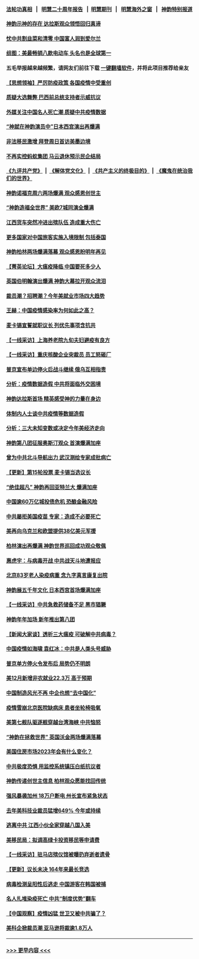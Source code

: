 #### [法轮功真相](https://github.com/gfw-breaker/truth/blob/master/README.md?t=0) &nbsp;&nbsp;|&nbsp;&nbsp; [明慧二十周年报告](https://github.com/gfw-breaker/mh-reports/blob/master/README.md?t=0) &nbsp;&nbsp;|&nbsp;&nbsp;[明慧期刊](https://github.com/gfw-breaker/mh-qikan) &nbsp;&nbsp;|&nbsp;&nbsp; [明慧海外之窗](https://github.com/gfw-breaker/mh-news/blob/master/README.md?t=0) &nbsp;&nbsp;|&nbsp;&nbsp; [神韵特别报道](https://github.com/gfw-breaker/mh-news/blob/master/shenyun.md?t=0)
#### [神韵示神的存在 达拉斯观众领悟回归真谛](../pages/nf4514/n13902789.md?t=01091843) 
#### [忧中共割韭菜和清零 中国富人润到爱尔兰](../pages/nf4514/n13902636.md?t=01091843) 
#### [组图：美最畅销八款电动车 头名也是全球第一](../pages/nf4514/n13901218.md?t=01091843) 
#### 五毛举报越来越频繁，请网友们前往下载 [一键翻墙软件](https://github.com/gfw-breaker/ssr-accounts)，并将此项目推荐给亲友
#### [【思想领袖】严厉防疫政策 各国疫情中受重创](../pages/nf4514/n13874794.md?t=01091843) 
#### [质疑大选舞弊 巴西前总统支持者示威抗议](../pages/nf4514/n13902529.md?t=01091843) 
#### [外媒关注中国名人死亡潮 质疑中共疫情数据](../pages/nf4514/n13901749.md?t=01091843) 
#### [“神就在神韵演员中”日本西宫演出再爆满](../pages/nf4514/n13902491.md?t=01091843) 
#### [非法移民激增 拜登周日首访美墨边境](../pages/nf4514/n13902437.md?t=01091843) 
#### [不再实控蚂蚁集团 马云退休预示民企结局](../pages/nf4514/n13902383.md?t=01091843) 
#### [《九评共产党》](https://github.com/begood0513/9ping.md/blob/master/README.md) &nbsp;|&nbsp; [《解体党文化》](../../../../jtdwh.md/blob/master/README.md)  &nbsp;|&nbsp; [《共产主义的终极目的》](../../../../gczydzjmd.md/blob/master/README.md) &nbsp;|&nbsp; [《魔鬼在统治我们的世界》](../../../../mgztzwmdsj.md/blob/master/README.md) 
#### [神韵诺福克周六两场爆满 观众感恩创世主](../pages/nf4514/n13902219.md?t=01091843) 
#### [“神韵造福全世界” 美欧7城同演全爆满](../pages/nf4514/n13902211.md?t=01091843) 
#### [江西货车突然冲进出殡队伍 造成重大伤亡](../pages/nf4514/n13901880.md?t=01091843) 
#### [更多国家对中国旅客实施入境限制 包括泰国](../pages/nf4514/n13901757.md?t=01091843) 
#### [神韵柏林两场爆满落幕 观众感恩盼明年再见](../pages/nf4514/n13901930.md?t=01091843) 
#### [【菁英论坛】大瘟疫降临 中国要死多少人](../pages/nf4514/n13901823.md?t=01091843) 
#### [英国伯明翰演出爆满 神韵大幕拉开观众流泪](../pages/nf4514/n13901904.md?t=01091843) 
#### [裁员潮？招聘潮？今年美就业市场四大趋势](../pages/nf4514/n13901713.md?t=01091843) 
#### [王赫：中国疫情感染率为何如此之高？](../pages/nf4514/n13901139.md?t=01091843) 
#### [麦卡锡宣誓就职议长 列优先事项含抗共](../pages/nf4514/n13901685.md?t=01091843) 
#### [【一线采访】上海养老院九旬夫妇避疫有良方](../pages/nf4514/n13901282.md?t=01091843) 
#### [【一线采访】重庆核酸企业突裁员 员工怒砸厂](../pages/nf4514/n13901673.md?t=01091843) 
#### [普京宣布单边停火后战斗继续 俄乌互相指责](../pages/nf4514/n13901618.md?t=01091843) 
#### [分析：疫情数据造假 中共将面临外交困境](../pages/nf4514/n13899535.md?t=01091843) 
#### [神韵达拉斯首场 精英感受神的力量在身边](../pages/nf4514/n13901502.md?t=01091843) 
#### [体制内人士谈中共疫情等数据造假](../pages/nf4514/n13901104.md?t=01091843) 
#### [分析：三大未知变数或决定今年美经济走向](../pages/nf4514/n13901194.md?t=01091843) 
#### [神韵第八团征服奥斯汀观众 首演爆满加座](../pages/nf4514/n13901478.md?t=01091843) 
#### [曾为中共北斗导航出力 武汉测绘专家成批病亡](../pages/nf4514/n13901300.md?t=01091843) 
#### [【更新】第15轮投票 麦卡锡当选议长](../pages/nf4514/n13900865.md?t=01091843) 
#### [“绝佳超凡” 神韵再回亚特兰大 爆满加座](../pages/nf4514/n13901426.md?t=01091843) 
#### [中国逾60万亿城投债危机 恐酿金融风险](../pages/nf4514/n13901204.md?t=01091843) 
#### [中共屡拒美国疫苗 专家：造成不必要死亡](../pages/nf4514/n13901178.md?t=01091843) 
#### [美再向乌克兰和欧盟提供38亿美元军援](../pages/nf4514/n13901141.md?t=01091843) 
#### [柏林演出再爆满 神韵世界巡回成功观众敬佩](../pages/nf4514/n13901264.md?t=01091843) 
#### [惠虎宇：与病毒开战 中共战天斗地遭报应](../pages/nf4514/n13901058.md?t=01091843) 
#### [北京83岁老人染疫病重 念九字真言康复出院](../pages/nf4514/n13900577.md?t=01091843) 
#### [神韵展五千年文化 日本西宫首场爆满加座](../pages/nf4514/n13901080.md?t=01091843) 
#### [【一线采访】中共急救药储备不足 黑市猖獗](../pages/nf4514/n13900798.md?t=01091843) 
#### [神韵年年加场 新年推出第八团](../pages/nf4514/n13901002.md?t=01091843) 
#### [【新闻大家谈】透析三大瘟疫 可破解中共病毒？](../pages/nf4514/n13900840.md?t=01091843) 
#### [中国疫情如海啸 袁红冰：中共是人类头号威胁](../pages/nf4514/n13900824.md?t=01091843) 
#### [普京单方停火令发布后 局势仍不明朗](../pages/nf4514/n13900816.md?t=01091843) 
#### [美12月新增非农就业22.3万 高于预期](../pages/nf4514/n13900955.md?t=01091843) 
#### [中国制造风光不再 中企也想“去中国化”](../pages/nf4514/n13900680.md?t=01091843) 
#### [疫情雪崩北京医院缺病床 患者坐轮椅吸氧](../pages/nf4514/n13900282.md?t=01091843) 
#### [美第七舰队驱逐舰穿越台湾海峡 中共恼怒](../pages/nf4514/n13900401.md?t=01091843) 
#### [“神韵在拯救世界” 英国沃金两场爆满落幕](../pages/nf4514/n13900398.md?t=01091843) 
#### [美国住房市场2023年会有什么变化？](../pages/nf4514/n13900319.md?t=01091843) 
#### [中共极度恐惧 用监控系统镇压白纸抗议者](../pages/nf4514/n13900225.md?t=01091843) 
#### [神韵传递创世主信息 柏林观众愿能找回传统](../pages/nf4514/n13900472.md?t=01091843) 
#### [强风暴袭加州 18万户断电 州长宣布紧急状态](../pages/nf4514/n13900208.md?t=01091843) 
#### [去年美科技业裁员猛增649% 今年或持续](../pages/nf4514/n13900192.md?t=01091843) 
#### [逃离中共 江西小伙全家穿越八国入美](../pages/nf4514/n13899634.md?t=01091843) 
#### [美移民局：拟调高绿卡投资移民等申请费](../pages/nf4514/n13899746.md?t=01091843) 
#### [【一线采访】驻马店殡仪馆被曝扔弃逝者遗骨](../pages/nf4514/n13899997.md?t=01091843) 
#### [【更新】议长未决 164年来最长竞选](../pages/nf4514/n13900166.md?t=01091843) 
#### [病毒检测呈阳性后逃走 中国游客在韩国被捕](../pages/nf4514/n13900160.md?t=01091843) 
#### [名人扎堆染疫死亡 中共“制度优势”翻车](../pages/nf4514/n13899597.md?t=01091843) 
#### [【中国观察】疫情凶猛 世卫又被中共骗了？](../pages/nf4514/n13899876.md?t=01091843) 
#### [美科企掀裁员潮 亚马逊将裁逾1.8万人](../pages/nf4514/n13899783.md?t=01091843) 

----
#### [ >>> 更早内容 <<< ](../indexes/nf4514-earlier.md)
